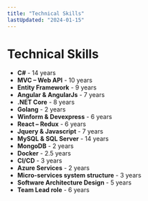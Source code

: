 ```yaml
---
title: "Technical Skills"
lastUpdated: "2024-01-15"
---
```


# Technical Skills

- **C#** - 14 years
- **MVC – Web API** - 10 years
- **Entity Framework** - 9 years
- **Angular & AngularJs** - 7 years
- **.NET Core** - 8 years
- **Golang** - 2 years
- **Winform & Devexpress** - 6 years
- **React – Redux** - 6 years
- **Jquery & Javascript** - 7 years
- **MySQL & SQL Server** - 14 years
- **MongoDB** - 2 years
- **Docker** - 2.5 years
- **CI/CD** - 3 years
- **Azure Services** - 2 years
- **Micro-services system structure** - 3 years
- **Software Architecture Design** - 5 years
- **Team Lead role** - 6 years 